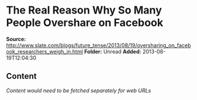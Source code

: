 # The Real Reason Why So Many People Overshare on Facebook

**Source:** http://www.slate.com/blogs/future_tense/2013/08/19/oversharing_on_facebook_researchers_weigh_in.html
**Folder:** Unread
**Added:** 2013-08-19T12:04:30




## Content
*Content would need to be fetched separately for web URLs*
